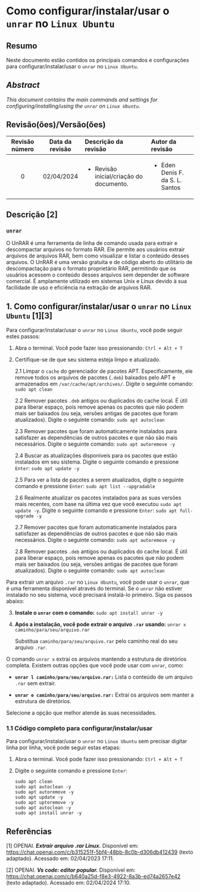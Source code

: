 # Como configurar/instalar/usar o `unrar` no `Linux Ubuntu`

## Resumo

Neste documento estão contidos os principais comandos e configurações para configurar/instalar/usar o `unrar` no `Linux Ubuntu`.

## _Abstract_

_This document contains the main commands and settings for configuring/installing/using the `unrar` on `Linux Ubuntu`._

## Revisão(ões)/Versão(ões)

| Revisão número | Data da revisão | Descrição da revisão                                    | Autor da revisão                                |
|:--------------:|:---------------:|:--------------------------------------------------------|:------------------------------------------------|
| 0              | 02/04/2024      | <ul><li>Revisão inicial/criação do documento.</li></ul> | <ul><li>Eden Denis F. da S. L. Santos</li></ul> |


## Descrição [2]

### `unrar`

O UnRAR é uma ferramenta de linha de comando usada para extrair e descompactar arquivos no formato RAR. Ele permite aos usuários extrair arquivos de arquivos RAR, bem como visualizar e listar o conteúdo desses arquivos. O UnRAR é uma versão gratuita e de código aberto do utilitário de descompactação para o formato proprietário RAR, permitindo que os usuários acessem o conteúdo desses arquivos sem depender de software comercial. É amplamente utilizado em sistemas Unix e Linux devido à sua facilidade de uso e eficiência na extração de arquivos RAR.


## 1. Como configurar/instalar/usar o `unrar` no `Linux Ubuntu` [1][3]

Para configurar/instalar/usar o `unrar` no `Linux Ubuntu`, você pode seguir estes passos:

1. Abra o terminal. Você pode fazer isso pressionando: `Ctrl + Alt + T`

2. Certifique-se de que seu sistema esteja limpo e atualizado.

    2.1 Limpar o `cache` do gerenciador de pacotes APT. Especificamente, ele remove todos os arquivos de pacotes (`.deb`) baixados pelo APT e armazenados em `/var/cache/apt/archives/`. Digite o seguinte comando: `sudo apt clean` 
    
    2.2 Remover pacotes `.deb` antigos ou duplicados do cache local. É útil para liberar espaço, pois remove apenas os pacotes que não podem mais ser baixados (ou seja, versões antigas de pacotes que foram atualizados). Digite o seguinte comando: `sudo apt autoclean`

    2.3 Remover pacotes que foram automaticamente instalados para satisfazer as dependências de outros pacotes e que não são mais necessários. Digite o seguinte comando: `sudo apt autoremove -y`

    2.4 Buscar as atualizações disponíveis para os pacotes que estão instalados em seu sistema. Digite o seguinte comando e pressione `Enter`: `sudo apt update -y`

    2.5 Para ver a lista de pacotes a serem atualizados, digite o seguinte comando e pressione `Enter`:  `sudo apt list --upgradable`

    2.6 Realmente atualizar os pacotes instalados para as suas versões mais recentes, com base na última vez que você executou `sudo apt update -y`. Digite o seguinte comando e pressione `Enter`: `sudo apt full-upgrade -y`

    2.7 Remover pacotes que foram automaticamente instalados para satisfazer as dependências de outros pacotes e que não são mais necessários. Digite o seguinte comando: `sudo apt autoremove -y`

    2.8 Remover pacotes `.deb` antigos ou duplicados do cache local. É útil para liberar espaço, pois remove apenas os pacotes que não podem mais ser baixados (ou seja, versões antigas de pacotes que foram atualizados). Digite o seguinte comando: `sudo apt autoclean`

Para extrair um arquivo `.rar` no `Linux Ubuntu`, você pode usar o `unrar`, que é uma ferramenta disponível através do terminal. Se o `unrar` não estiver instalado no seu sistema, você precisará instalá-lo primeiro. Siga os passos abaixo:

3. **Instale o `unrar` com o comando:** `sudo apt install unrar -y`

4. **Após a instalação, você pode extrair o arquivo `.rar` usando:** `unrar x caminho/para/seu/arquivo.rar`

    Substitua `caminho/para/seu/arquivo.rar` pelo caminho real do seu arquivo `.rar`.

O comando `unrar x` extrai os arquivos mantendo a estrutura de diretórios completa. Existem outras opções que você pode usar com `unrar`, como:

- **`unrar l caminho/para/seu/arquivo.rar:`** Lista o conteúdo de um arquivo `.rar` sem extrair.

- **`unrar e caminho/para/seu/arquivo.rar:`** Extrai os arquivos sem manter a estrutura de diretórios.

Selecione a opção que melhor atende às suas necessidades.

### 1.1 Código completo para configurar/instalar/usar

Para configurar/instalar/usar o `unrar` no `Linux Ubuntu` sem precisar digitar linha por linha, você pode seguir estas etapas:

1. Abra o terminal. Você pode fazer isso pressionando: `Ctrl + Alt + T`

2. Digite o seguinte comando e pressione `Enter`:

    ```
    sudo apt clean
    sudo apt autoclean -y
    sudo apt autoremove -y
    sudo apt update -y
    sudo apt uptoremove -y
    sudo apt autoclean -y
    sudo apt install unrar -y
    ```


## Referências

[1] OPENAI. ***Extrair arquivo .rar Linux.*** Disponível em: <https://chat.openai.com/c/b315251f-5bf4-48bb-8c0b-d306db412439> (texto adaptado). Acessado em: 02/04/2023 17:11.

[2] OPENAI. ***Vs code: editor popular.*** Disponível em: <https://chat.openai.com/c/b640a25d-f8e3-4922-8a3b-ed74a2657e42> (texto adaptado). Acessado em: 02/04/2024 17:10.

